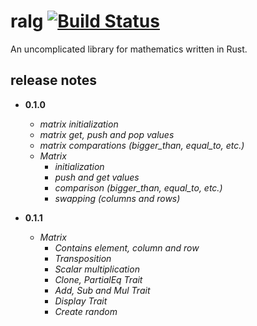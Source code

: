 # ralg [![Build Status](https://travis-ci.org/aleics/ralg.svg?branch=master)](https://travis-ci.org/aleics/ralg)
An uncomplicated library for mathematics written in Rust.

## release notes
* **0.1.0**
  * *matrix initialization*
  * *matrix get, push and pop values*
  * *matrix comparations (bigger_than, equal_to, etc.)*
  * *Matrix*
    * *initialization*
    * *push and get values*
    * *comparison (bigger_than, equal_to, etc.)*
    * *swapping (columns and rows)*

* **0.1.1**
  * *Matrix*
    * *Contains element, column and row*
    * *Transposition*
    * *Scalar multiplication*
    * *Clone, PartialEq Trait*
    * *Add, Sub and Mul Trait*
    * *Display Trait*
    * *Create random*
